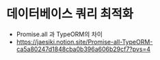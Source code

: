 # 데이터베이스 쿼리 최적화

- Promise.all 과 TypeORM의 차이
- https://jaesiki.notion.site/Promise-all-TypeORM-ca5a80247d1848cba0b396a606b29cf7?pvs=4